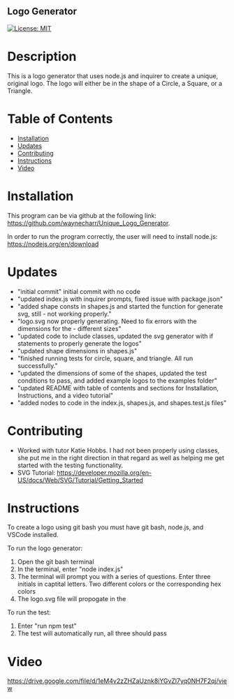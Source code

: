 ## Logo Generator

 [![License: MIT](https://img.shields.io/badge/License-MIT-yellow.svg)](https://opensource.org/licenses/MIT)

# Description

This is a logo generator that uses node.js and inquirer to create a unique, original logo.
The logo will either be in the shape of a Circle, a Square, or a Triangle.

# Table of Contents

- [Installation](#installation)
- [Updates](#updates)
- [Contributing](#contributing)
- [Instructions](#instructions)
- [Video](#video)

# Installation 

 This program can be via github at the following link: https://github.com/waynecharr/Unique_Logo_Generator. 

 In order to run the program correctly, the user will need to install node.js: https://nodejs.org/en/download

# Updates

- "initial commit" initial commit with no code
- "updated index.js with inquirer prompts, fixed issue with package.json"
- "added shape consts in shapes.js and started the function for generate svg, still - not working properly." 
- "logo.svg now properly generating. Need to fix errors with the dimensions for the - different sizes"
- "updated code to include classes, updated the svg generator with if statements to properly generate the logos" 
- "updated shape dimensions in shapes.js" 
- "finished running tests for circle, square, and triangle. All run successfully."
- "updated the dimensions of some of the shapes, updated the test conditions to pass, and added example logos to the examples folder"
- "updated README with table of contents and sections for Installation, Instructions, and a video tutorial"
- "added nodes to code in the index.js, shapes.js, and shapes.test.js files"

# Contributing

- Worked with tutor Katie Hobbs. I had not been properly using classes, she put me in the right direction in that regard as well as helping me get started with the testing functionality. 
- SVG Tutorial: https://developer.mozilla.org/en-US/docs/Web/SVG/Tutorial/Getting_Started

# Instructions

To create a logo using git bash you must have git bash, node.js, and VSCode installed.

To run the logo generator: 

1. Open the git bash terminal
2. In the terminal, enter "node index.js"
3. The terminal will prompt you with a series of questions. Enter three initials in captital letters. Two different colors or the corresponding hex colors
4. The logo.svg file will propogate in the 

To run the test: 

1. Enter "run npm test"
2. The test will automatically run, all three should pass

# Video 

https://drive.google.com/file/d/1eM4v2zZHZaUznk8iYGvZl7yq0NH7F2qj/view



